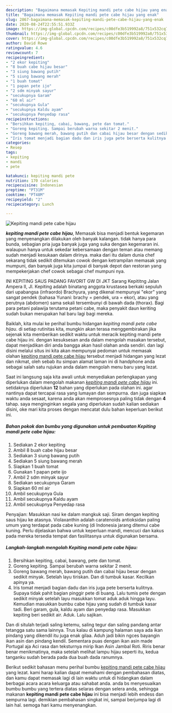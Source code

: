 ```yaml
---
description: "Bagaimana memasak Kepiting mandi pete cabe hijau yang enak"
title: "Bagaimana memasak Kepiting mandi pete cabe hijau yang enak"
slug: 2867-bagaimana-memasak-kepiting-mandi-pete-cabe-hijau-yang-enak
date: 2020-08-24T22:55:51.933Z
image: https://img-global.cpcdn.com/recipes/c00dfe3b519992a8/751x532cq70/kepiting-mandi-pete-cabe-hijau-foto-resep-utama.jpg
thumbnail: https://img-global.cpcdn.com/recipes/c00dfe3b519992a8/751x532cq70/kepiting-mandi-pete-cabe-hijau-foto-resep-utama.jpg
cover: https://img-global.cpcdn.com/recipes/c00dfe3b519992a8/751x532cq70/kepiting-mandi-pete-cabe-hijau-foto-resep-utama.jpg
author: David Rowe
ratingvalue: 4.6
reviewcount: 7
recipeingredient:
- "2 ekor kepiting"
- "8 buah cabe hijau besar"
- "3 siung bawang putih"
- "5 siung bawang merah"
- "1 buah tomat"
- "1 papan pete ijo"
- "2 sdm minyak sayur"
- "secukupnya Garam"
- "60 ml air"
- "secukupnya Gula"
- "secukupnya Kaldu ayam"
- "secukupnya Penyedap rasa"
recipeinstructions:
- "Bersihkan kepiting, cabai, bawang, pete dan tomat."
- "Goreng kepiting. Sampai berubah warna sekitar 2 menit."
- "Goreng bawang merah, bawang putih dan cabai hijau besar dengan sedikit minyak. Setelah layu tiriskan. Dan di tumbuk kasar. Kecilkan apinya ya."
- "Iris tomat menjadi bagian dadu dan iris juga pete berserta kulitnya. Supaya tidak pahit bagian pinggir pete di buang. Lalu tumis pete dengan sedikit minyak setelah layu masukkan tomat aduk aduk hingga layu. Kemudian masukkan bumbu cabe hijau yang sudah di tumbuk kasar tadi. Beri garam, gula, kaldu ayam dan penyedap rasa. Masukkan kepiting beri sedikit air. Aduk. Lalu sajikan."
categories:
- Resep
tags:
- kepiting
- mandi
- pete

katakunci: kepiting mandi pete 
nutrition: 170 calories
recipecuisine: Indonesian
preptime: "PT31M"
cooktime: "PT48M"
recipeyield: "2"
recipecategory: Lunch

---
```



![Kepiting mandi pete cabe hijau](https://img-global.cpcdn.com/recipes/c00dfe3b519992a8/751x532cq70/kepiting-mandi-pete-cabe-hijau-foto-resep-utama.jpg)

<b><i>kepiting mandi pete cabe hijau</i></b>, Memasak bisa menjadi bentuk kegemaran yang menyenangkan dilakukan oleh banyak kalangan. tidak hanya para bunda, sebagian pria juga banyak juga yang suka dengan kegemaran ini. walaupun hanya untuk sekedar kebersamaan dengan teman atau memang sudah menjadi kesukaan dalam dirinya. maka dari itu dalam dunia chef sekarang tidak sedikit ditemukan cowok dengan ketrampilan memasak yang mumpuni, dan banyak juga kita jumpai di banyak depot dan restoran yang mempekerjakan chef cowok sebagai chef mumpuni nya.

INI KEPITING SAUS PADANG FAVORIT GW DI JKT Sarang Kepititng Jalan Ampera II, Jl. Kepiting adalah binatang anggota krustasea berkaki sepuluh dari upabangsa (infraordo) Brachyura, yang dikenal mempunyai &#34;ekor&#34; yang sangat pendek (bahasa Yunani: brachy = pendek, ura = ekor), atau yang perutnya (abdomen) sama sekali tersembunyi di bawah dada (thorax). Bagi para petani palawija terutama petani cabe, maka penyakit daun keriting sudah bukan merupakan hal baru lagi bagi mereka.

Baiklah, kita mulai ke perihal bumbu hidangan <i>kepiting mandi pete cabe hijau</i>. di setiap rutinitas kita, mungkin akan terasa menggembirakan jika sejenak kita memberikan sedikit waktu untuk meracik kepiting mandi pete cabe hijau ini. dengan kesuksesan anda dalam mengolah masakan tersebut, dapat menjadikan diri anda bangga akan hasil olahan anda sendiri. dan lagi disini melalui situs ini kita akan mempunyai pedoman untuk memasak olahan <u>kepiting mandi pete cabe hijau</u> tersebut menjadi hidangan yang lezat dan nikmat, oleh sebab itu simpan alamat laman ini di handphone anda sebagai salah satu rujukan anda dalam mengolah menu baru yang lezat.


Saat ini langsung saja kita awali untuk menyediakan perlengkapan yang diperlukan dalam mengolah makanan <u><i>kepiting mandi pete cabe hijau</i></u> ini. setidaknya diperlukan <b>12</b> bahan yang diperlukan pada olahan ini. agar nantinya dapat tercapai rasa yang lumayan dan sempurna. dan juga siapkan waktu anda sesaat, karena anda akan memprosesnya paling tidak dengan <b>4</b> tahap. saya menginginkan segala yang diperlukan sudah kalian sediakan disini, oke mari kita proses dengan mencatat dulu bahan keperluan berikut ini.

<!--inarticleads1-->

##### Bahan pokok dan bumbu yang digunakan untuk pembuatan Kepiting mandi pete cabe hijau:

1. Sediakan 2 ekor kepiting
1. Ambil 8 buah cabe hijau besar
1. Sediakan 3 siung bawang putih
1. Sediakan 5 siung bawang merah
1. Siapkan 1 buah tomat
1. Gunakan 1 papan pete ijo
1. Ambil 2 sdm minyak sayur
1. Sediakan secukupnya Garam
1. Siapkan 60 ml air
1. Ambil secukupnya Gula
1. Ambil secukupnya Kaldu ayam
1. Ambil secukupnya Penyedap rasa


Penyajian: Masukkan nasi ke dalam mangkuk saji. Siram dengan kepiting saus hijau ke atasnya. Violaxanthin adalah caratenoids antioksidan paling umum yang terdapat pada cabe kuning (di Indonesia jarang ditemui cabe kuning. Perlu dijelaskan bahwa untuk keperluan mandi, mencuci dan kakus pada mereka tersedia tempat dan fasilitasnya untuk digunakan bersama. 

<!--inarticleads2-->

##### Langkah-langkah mengolah Kepiting mandi pete cabe hijau:

1. Bersihkan kepiting, cabai, bawang, pete dan tomat.
1. Goreng kepiting. Sampai berubah warna sekitar 2 menit.
1. Goreng bawang merah, bawang putih dan cabai hijau besar dengan sedikit minyak. Setelah layu tiriskan. Dan di tumbuk kasar. Kecilkan apinya ya.
1. Iris tomat menjadi bagian dadu dan iris juga pete berserta kulitnya. Supaya tidak pahit bagian pinggir pete di buang. Lalu tumis pete dengan sedikit minyak setelah layu masukkan tomat aduk aduk hingga layu. Kemudian masukkan bumbu cabe hijau yang sudah di tumbuk kasar tadi. Beri garam, gula, kaldu ayam dan penyedap rasa. Masukkan kepiting beri sedikit air. Aduk. Lalu sajikan.


Dan di situlah terjadi saling ketemu, saling tegur dan saling pandang antar tetangga satu sama lainnya. Trus kalau di kampung halaman saya ada ikan pindang yang dikendil itu juga enak gilaa. Aduh jadi bikin ngces bayangin ikan asin dan pindang kendil. Sementara puas dengan ikan asin made Portugal aja Aci rasa dan teksturnya mirip Ikan Asin Jambal Roti. Riris benar benar menikmatinya, maka setelah melihat lampu hijau seperti itu, kedua tanganku sudah berada pada dua buah dada ranumnya. 

Berikut sedikit bahasan menu perihal bumbu <u>kepiting mandi pete cabe hijau</u> yang lezat. kami harap kalian dapat memahami dengan pembahasan diatas, dan kamu dapat memasak lagi di lain waktu untuk di hidangkan dalam berbagai acara acara keluarga atau sahabat anda. anda bs menyesuaikan bumbu bumbu yang tertera diatas selaras dengan selera anda, sehingga makanan <b>kepiting mandi pete cabe hijau</b> ini bisa menjadi lebih endess dan sempurna lagi. demikian pembahasan singkat ini, sampai berjumpa lagi di lain hal. semoga hari kamu menyenangkan.
